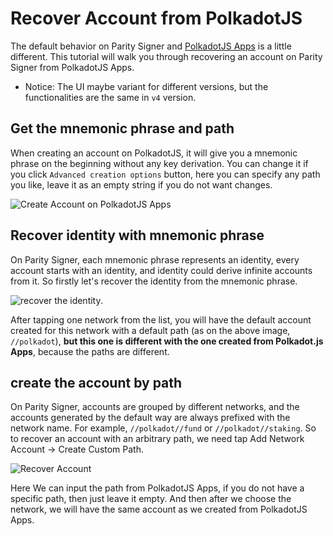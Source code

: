 # Recover Account from PolkadotJS

The default behavior on Parity Signer and [PolkadotJS Apps](https://polkadot.js.org/apps/) is a little different. This tutorial will walk you through recovering an account on Parity Signer from PolkadotJS Apps.

* Notice: The UI maybe variant for different versions, but the functionalities are the same in `v4` version.

## Get the mnemonic phrase and path

When creating an account on PolkadotJS, it will give you a mnemonic phrase on the beginning without any key derivation. You can change it if you click `Advanced creation options` button, here you can specify any path you like, leave it as an empty string if you do not want changes.

![Create Account on PolkadotJS Apps](./images/Polkadotjs-Create-Account.png)

## Recover identity with mnemonic phrase

On Parity Signer, each mnemonic phrase represents an identity, every account starts with an identity, and identity could derive infinite accounts from it. So firstly let's recover the identity from the mnemonic phrase.

![recover the identity](./images/Recover-Identity.png).

After tapping one network from the list, you will have the default account created for this network with a default path (as on the above image, `//polkadot`), **but this one is different with the one created from Polkadot.js Apps**, because the paths are different. 

## create the account by path

On Parity Signer, accounts are grouped by different networks, and the accounts generated by the default way are always prefixed with the network name. For example, `//polkadot//fund` or `//polkadot//staking`. So to recover an account with an arbitrary path, we need tap Add Network Account -> Create Custom Path. 

![Recover Account](./images/Recover-Path.png)

Here We can input the path from PolkadotJS Apps, if you do not have a specific path, then just leave it empty. And then after we choose the network, we will have the same account as we created from PolkadotJS Apps.
